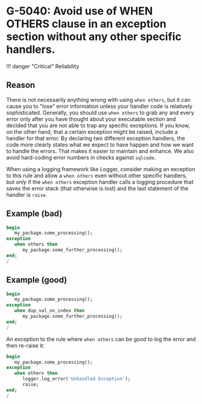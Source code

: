 # G-5040: Avoid use of WHEN OTHERS clause in an exception section without any other specific handlers.

!!! danger "Critical"
    Reliability

## Reason

There is not necessarily anything wrong with using `when others`, but it can cause you to "lose" error information unless your handler code is relatively sophisticated. Generally, you should use `when others` to grab any and every error only after you have thought about your executable section and decided that you are not able to trap any specific exceptions. If you know, on the other hand, that a certain exception might be raised, include a handler for that error. By declaring two different exception handlers, the code more clearly states what we expect to have happen and how we want to handle the errors. That makes it easier to maintain and enhance. We also avoid hard-coding error numbers in checks against `sqlcode`.

When using a logging framework like Logger, consider making an exception to this rule and allow a `when others` even without other specific handlers, but *only* if the `when others` exception handler calls a logging procedure that saves the error stack (that otherwise is lost) and the last statement of the handler is `raise`.

## Example (bad)

``` sql
begin
   my_package.some_processing();
exception
   when others then
      my_package.some_further_processing();
end;
/
```

## Example (good)

``` sql
begin
   my_package.some_processing();
exception
   when dup_val_on_index then
      my_package.some_further_processing();
end;
/
```

An exception to the rule where `when others` can be good to log the error and then re-raise it:

``` sql
begin
   my_package.some_processing();
exception
   when others then
      logger.log_error('Unhandled Exception');
      raise;
end;
/
```
